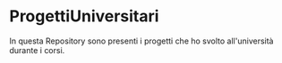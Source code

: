 # ProgettiUniversitari
In questa Repository sono presenti i progetti che ho svolto all'università durante i corsi.
